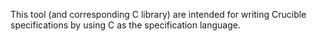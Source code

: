 This tool (and corresponding C library) are intended for writing Crucible
specifications by using C as the specification language.

